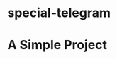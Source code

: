 # special-telegram

<!DOCTYPE html>
<h1>A Simple Project</h1>
<body>
 <!-- border="1px solid black;" --/>
<table>
 <th>
   <tr>
     <td>Caption One</td>
   </tr>
 </th>
    <tr>
     <td>Hello World</td>
   </tr>
</table>
</body>
</html>
